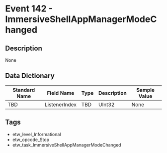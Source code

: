 # Event 142 - ImmersiveShellAppManagerModeChanged

## Description
None

## Data Dictionary
|Standard Name|Field Name|Type|Description|Sample Value|
|---|---|---|---|---|
|TBD|ListenerIndex|TBD|UInt32|None|None|

## Tags
* etw_level_Informational
* etw_opcode_Stop
* etw_task_ImmersiveShellAppManagerModeChanged